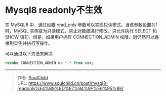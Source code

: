 # Mysql8 readonly不生效


<!--more-->

在 MySQL8 中，通过设置 read_only 参数可以实现只读模式。当该参数设置为1时，MySQL 实例变为只读模式，禁止对数据进行修改，只允许执行 SELECT 和 SHOW 语句。但是，如果用户拥有 CONNECTION_ADMIN 权限，则仍然可以连接到实例并执行写操作。

可以通过以下方法来解决

```sql
revoke CONNECTION_ADMIN on *.* from xxx;
```


---

> 作者: [SoulChild](https://www.soulchild.cn)  
> URL: https://www.soulchild.cn/post/mysql8-readonly%E4%B8%8D%E7%94%9F%E6%95%88/  

